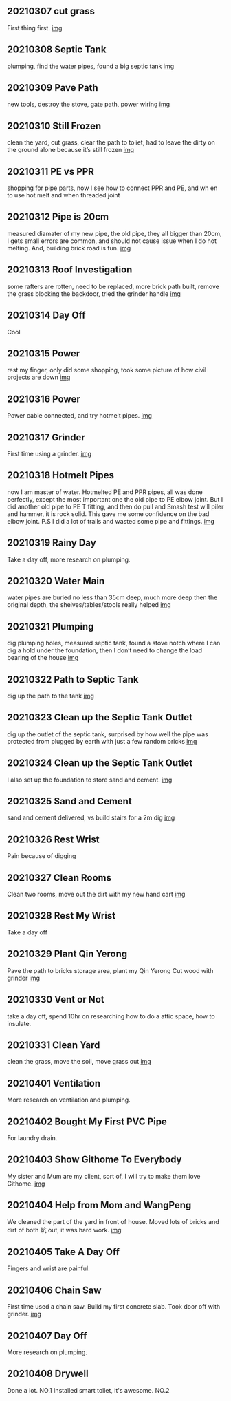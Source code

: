 ## 20210307 cut grass
First thing first.
[img](imgs/20210307/)

## 20210308 Septic Tank
plumping, find the water pipes, found a big septic tank
[img](imgs/20210308/)

## 20210309 Pave Path
new tools, destroy the stove, gate path, power wiring
[img](imgs/20210309/)

## 20210310 Still Frozen
clean the yard, cut grass, clear the path to toliet, had to leave the dirty on the ground alone because it’s still frozen
[img](imgs/20210310/)

## 20210311 PE vs PPR
shopping for pipe parts, now I see how to connect PPR and PE, and wh en to use hot melt and when threaded joint

## 20210312 Pipe is 20cm
measured diamater of my new pipe, the old pipe, they all bigger than 20cm, I gets small errors are common, and should not cause issue when I do hot melting. And, building brick road is fun.
[img](imgs/20210312/)

## 20210313 Roof Investigation
some rafters are rotten, need to be replaced, more brick path built, remove the grass blocking the backdoor, tried the grinder handle
[img](imgs/20210313/)

## 20210314 Day Off
Cool

## 20210315 Power
rest my finger, only did some shopping, took some picture of how civil projects are down
[img](imgs/20210315/)

## 20210316 Power
Power cable connected, and try hotmelt pipes.
[img](imgs/20210316/)

## 20210317 Grinder
First time using a grinder.
[img](imgs/20210317/)

## 20210318 Hotmelt Pipes
now I am master of water. Hotmelted PE and PPR pipes, all was done perfectly, except the most important one the old pipe to PE elbow joint. But I did another old pipe to PE T fitting, and then do pull and Smash test will piler and hammer, it is rock solid. This gave me some confidence on the bad elbow joint. P.S I did a lot of trails and wasted some pipe and fittings.
[img](imgs/20210318/)

## 20210319 Rainy Day
Take a day off, more research on plumping.

## 20210320 Water Main
water pipes are buried no less than 35cm deep, much more deep then the original depth, the shelves/tables/stools really helped
[img](imgs/20210320/)

## 20210321 Plumping
dig plumping holes, measured septic tank, found a stove notch where I can dig a hold under the foundation, then I don’t need to change the load bearing of the house
[img](imgs/20210321/)

## 20210322 Path to Septic Tank
dig up the path to the tank
[img](imgs/20210322/)

## 20210323 Clean up the Septic Tank Outlet
dig up the outlet of the septic tank, surprised by how well the pipe was protected from plugged by earth with just a few random bricks
[img](imgs/20210323/)

## 20210324 Clean up the Septic Tank Outlet
I also set up the foundation to store sand and cement. [img](imgs/20210324/)

## 20210325 Sand and Cement
sand and cement delivered, vs build stairs for a 2m dig [img](imgs/20210325/)

## 20210326 Rest Wrist
Pain because of digging

## 20210327 Clean Rooms
Clean two rooms, move out the dirt with my new hand cart [img](imgs/20210327/)

## 20210328 Rest My Wrist
Take a day off

## 20210329 Plant Qin Yerong
Pave the path to bricks storage area, plant my Qin Yerong
Cut wood with grinder [img](imgs/20210329/)

## 20210330 Vent or Not
take a day off, spend 10hr on researching how to do a attic space, how to
insulate.

## 20210331 Clean Yard
clean the grass, move the soil, move grass out
[img](imgs/20210331/)

## 20210401 Ventilation
More research on ventilation and plumping.

## 20210402 Bought My First PVC Pipe
For laundry drain.

## 20210403 Show Githome To Everybody
My sister and Mum are my client, sort of, I will try to make them love Githome. [img](imgs/20210403)

## 20210404 Help from Mom and WangPeng
We cleaned the part of the yard in front of house. Moved lots of bricks and
dirt of both 炕 out, it was hard work.
[img](imgs/20210404)

## 20210405 Take A Day Off
Fingers and wrist are painful.

## 20210406 Chain Saw
First time used a chain saw. Build my first concrete slab. Took door off with
grinder.
[img](imgs/20210406)

## 20210407 Day Off
More research on plumping.


## 20210408 Drywell
Done a lot. NO.1 Installed smart toliet, it's awesome. NO.2 
